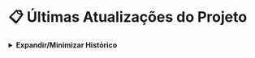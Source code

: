 # 📋 Últimas Atualizações do Projeto

<details>
<summary><strong>Expandir/Minimizar Histórico</strong></summary>

### 2025-06-26
- 🛡️ Página de favoritos desativada e removida dos módulos do frontend para build limpo
- 🛠️ Refatoração do frontend: padronização visual, responsividade, integração real com backend FastAPI para ranking global/local e sincronização de capturas/favoritos
- 🧹 Garantido que não há mais referências a FavoritesPage em rotas, menu ou outros pontos do projeto
- ✅ Build do frontend validado e funcionando sem erros após remoção da página de favoritos
- ⚠️ Pendente: ajuste do backend do ranking global para integração completa

### 2025-06-23
- 🌍 Padronização e cobertura total de i18n (títulos, menus, labels, botões)
- 🏷️ Adição de todas as chaves de tradução faltantes nas páginas principais e configurações
- 🖼️ Substituição do logo do menu lateral por Pokédex em alta definição
- 📝 Atualização do plano de melhorias e README
- 🛠️ Correção de labels e menus para uso de chaves minúsculas e com ponto

</details>

